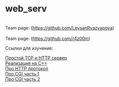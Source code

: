 # web_serv

<br> Team page: (https://github.com/LeysanRyazyapova) </br>
<br> Team page: (https://github.com/r4z00m) </br>

Ссылки для изучение:

[Простой ТСР и НТТР сервер](https://medium.com/from-the-scratch/http-server-what-do-you-need-to-know-to-build-a-simple-http-server-from-scratch-d1ef8945e4fa) <br>
[Реализация на С++](https://www.youtube.com/watch?v=YwHErWJIh6Y)
<br>
[Про НТТР протокол](https://developer.mozilla.org/ru/docs/Web/HTTP/Basics_of_HTTP)
<br>
[Про CGI часть 1](https://www.youtube.com/watch?v=BOhggXkxpPs)
<br>
[Про CGI часть 2](https://www.youtube.com/watch?v=sE8TATrW8k0&t=3s)

